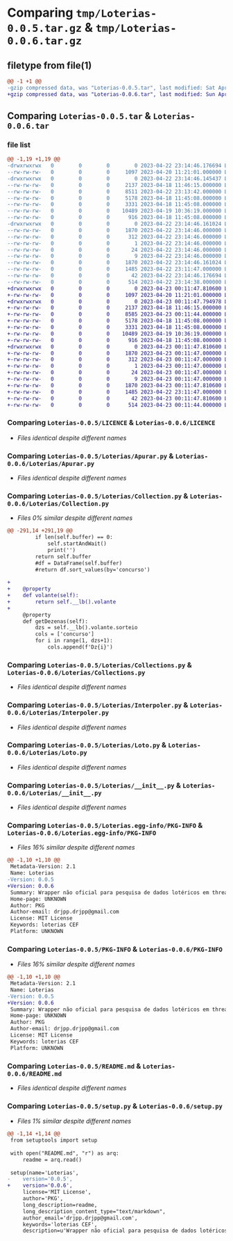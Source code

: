 # Comparing `tmp/Loterias-0.0.5.tar.gz` & `tmp/Loterias-0.0.6.tar.gz`

## filetype from file(1)

```diff
@@ -1 +1 @@
-gzip compressed data, was "Loterias-0.0.5.tar", last modified: Sat Apr 22 23:14:46 2023, max compression
+gzip compressed data, was "Loterias-0.0.6.tar", last modified: Sun Apr 23 00:11:47 2023, max compression
```

## Comparing `Loterias-0.0.5.tar` & `Loterias-0.0.6.tar`

### file list

```diff
@@ -1,19 +1,19 @@
-drwxrwxrwx   0        0        0        0 2023-04-22 23:14:46.176694 Loterias-0.0.5/
--rw-rw-rw-   0        0        0     1097 2023-04-20 11:21:01.000000 Loterias-0.0.5/LICENCE
-drwxrwxrwx   0        0        0        0 2023-04-22 23:14:46.145437 Loterias-0.0.5/Loterias/
--rw-rw-rw-   0        0        0     2137 2023-04-18 11:46:15.000000 Loterias-0.0.5/Loterias/Apurar.py
--rw-rw-rw-   0        0        0     8511 2023-04-22 23:13:42.000000 Loterias-0.0.5/Loterias/Collection.py
--rw-rw-rw-   0        0        0     5178 2023-04-18 11:45:08.000000 Loterias-0.0.5/Loterias/Collections.py
--rw-rw-rw-   0        0        0     3331 2023-04-18 11:45:08.000000 Loterias-0.0.5/Loterias/Interpoler.py
--rw-rw-rw-   0        0        0    10489 2023-04-19 10:36:19.000000 Loterias-0.0.5/Loterias/Loto.py
--rw-rw-rw-   0        0        0      916 2023-04-18 11:45:08.000000 Loterias-0.0.5/Loterias/__init__.py
-drwxrwxrwx   0        0        0        0 2023-04-22 23:14:46.161024 Loterias-0.0.5/Loterias.egg-info/
--rw-rw-rw-   0        0        0     1870 2023-04-22 23:14:46.000000 Loterias-0.0.5/Loterias.egg-info/PKG-INFO
--rw-rw-rw-   0        0        0      312 2023-04-22 23:14:46.000000 Loterias-0.0.5/Loterias.egg-info/SOURCES.txt
--rw-rw-rw-   0        0        0        1 2023-04-22 23:14:46.000000 Loterias-0.0.5/Loterias.egg-info/dependency_links.txt
--rw-rw-rw-   0        0        0       24 2023-04-22 23:14:46.000000 Loterias-0.0.5/Loterias.egg-info/requires.txt
--rw-rw-rw-   0        0        0        9 2023-04-22 23:14:46.000000 Loterias-0.0.5/Loterias.egg-info/top_level.txt
--rw-rw-rw-   0        0        0     1870 2023-04-22 23:14:46.161024 Loterias-0.0.5/PKG-INFO
--rw-rw-rw-   0        0        0     1485 2023-04-22 23:11:47.000000 Loterias-0.0.5/README.md
--rw-rw-rw-   0        0        0       42 2023-04-22 23:14:46.176694 Loterias-0.0.5/setup.cfg
--rw-rw-rw-   0        0        0      514 2023-04-22 23:14:38.000000 Loterias-0.0.5/setup.py
+drwxrwxrwx   0        0        0        0 2023-04-23 00:11:47.810600 Loterias-0.0.6/
+-rw-rw-rw-   0        0        0     1097 2023-04-20 11:21:01.000000 Loterias-0.0.6/LICENCE
+drwxrwxrwx   0        0        0        0 2023-04-23 00:11:47.794978 Loterias-0.0.6/Loterias/
+-rw-rw-rw-   0        0        0     2137 2023-04-18 11:46:15.000000 Loterias-0.0.6/Loterias/Apurar.py
+-rw-rw-rw-   0        0        0     8585 2023-04-23 00:11:44.000000 Loterias-0.0.6/Loterias/Collection.py
+-rw-rw-rw-   0        0        0     5178 2023-04-18 11:45:08.000000 Loterias-0.0.6/Loterias/Collections.py
+-rw-rw-rw-   0        0        0     3331 2023-04-18 11:45:08.000000 Loterias-0.0.6/Loterias/Interpoler.py
+-rw-rw-rw-   0        0        0    10489 2023-04-19 10:36:19.000000 Loterias-0.0.6/Loterias/Loto.py
+-rw-rw-rw-   0        0        0      916 2023-04-18 11:45:08.000000 Loterias-0.0.6/Loterias/__init__.py
+drwxrwxrwx   0        0        0        0 2023-04-23 00:11:47.810600 Loterias-0.0.6/Loterias.egg-info/
+-rw-rw-rw-   0        0        0     1870 2023-04-23 00:11:47.000000 Loterias-0.0.6/Loterias.egg-info/PKG-INFO
+-rw-rw-rw-   0        0        0      312 2023-04-23 00:11:47.000000 Loterias-0.0.6/Loterias.egg-info/SOURCES.txt
+-rw-rw-rw-   0        0        0        1 2023-04-23 00:11:47.000000 Loterias-0.0.6/Loterias.egg-info/dependency_links.txt
+-rw-rw-rw-   0        0        0       24 2023-04-23 00:11:47.000000 Loterias-0.0.6/Loterias.egg-info/requires.txt
+-rw-rw-rw-   0        0        0        9 2023-04-23 00:11:47.000000 Loterias-0.0.6/Loterias.egg-info/top_level.txt
+-rw-rw-rw-   0        0        0     1870 2023-04-23 00:11:47.810600 Loterias-0.0.6/PKG-INFO
+-rw-rw-rw-   0        0        0     1485 2023-04-22 23:11:47.000000 Loterias-0.0.6/README.md
+-rw-rw-rw-   0        0        0       42 2023-04-23 00:11:47.810600 Loterias-0.0.6/setup.cfg
+-rw-rw-rw-   0        0        0      514 2023-04-23 00:11:44.000000 Loterias-0.0.6/setup.py
```

### Comparing `Loterias-0.0.5/LICENCE` & `Loterias-0.0.6/LICENCE`

 * *Files identical despite different names*

### Comparing `Loterias-0.0.5/Loterias/Apurar.py` & `Loterias-0.0.6/Loterias/Apurar.py`

 * *Files identical despite different names*

### Comparing `Loterias-0.0.5/Loterias/Collection.py` & `Loterias-0.0.6/Loterias/Collection.py`

 * *Files 0% similar despite different names*

```diff
@@ -291,14 +291,19 @@
         if len(self.buffer) == 0:
             self.startAndWait()
             print('')
         return self.buffer
         #df = DataFrame(self.buffer)
         #return df.sort_values(by='concurso')
 
+
+    @property
+    def volante(self):
+        return self.__lb().volante
+
     @property
     def getDezenas(self):
         dzs = self.__lb().volante.sorteio
         cols = ['concurso']
         for i in range(1, dzs+1):
             cols.append(f'Dz{i}')
```

### Comparing `Loterias-0.0.5/Loterias/Collections.py` & `Loterias-0.0.6/Loterias/Collections.py`

 * *Files identical despite different names*

### Comparing `Loterias-0.0.5/Loterias/Interpoler.py` & `Loterias-0.0.6/Loterias/Interpoler.py`

 * *Files identical despite different names*

### Comparing `Loterias-0.0.5/Loterias/Loto.py` & `Loterias-0.0.6/Loterias/Loto.py`

 * *Files identical despite different names*

### Comparing `Loterias-0.0.5/Loterias/__init__.py` & `Loterias-0.0.6/Loterias/__init__.py`

 * *Files identical despite different names*

### Comparing `Loterias-0.0.5/Loterias.egg-info/PKG-INFO` & `Loterias-0.0.6/Loterias.egg-info/PKG-INFO`

 * *Files 16% similar despite different names*

```diff
@@ -1,10 +1,10 @@
 Metadata-Version: 2.1
 Name: Loterias
-Version: 0.0.5
+Version: 0.0.6
 Summary: Wrapper não oficial para pesquisa de dados lotéricos em thread
 Home-page: UNKNOWN
 Author: PKG
 Author-email: drjpp.drjpp@gmail.com
 License: MIT License
 Keywords: loterias CEF
 Platform: UNKNOWN
```

### Comparing `Loterias-0.0.5/PKG-INFO` & `Loterias-0.0.6/PKG-INFO`

 * *Files 16% similar despite different names*

```diff
@@ -1,10 +1,10 @@
 Metadata-Version: 2.1
 Name: Loterias
-Version: 0.0.5
+Version: 0.0.6
 Summary: Wrapper não oficial para pesquisa de dados lotéricos em thread
 Home-page: UNKNOWN
 Author: PKG
 Author-email: drjpp.drjpp@gmail.com
 License: MIT License
 Keywords: loterias CEF
 Platform: UNKNOWN
```

### Comparing `Loterias-0.0.5/README.md` & `Loterias-0.0.6/README.md`

 * *Files identical despite different names*

### Comparing `Loterias-0.0.5/setup.py` & `Loterias-0.0.6/setup.py`

 * *Files 1% similar despite different names*

```diff
@@ -1,14 +1,14 @@
 from setuptools import setup
 
 with open("README.md", "r") as arq:
     readme = arq.read()
 
 setup(name='Loterias',
-    version='0.0.5',
+    version='0.0.6',
     license='MIT License',
     author='PKG',
     long_description=readme,
     long_description_content_type="text/markdown",
     author_email='drjpp.drjpp@gmail.com',
     keywords='loterias CEF',
     description=u'Wrapper não oficial para pesquisa de dados lotéricos em thread',
```

